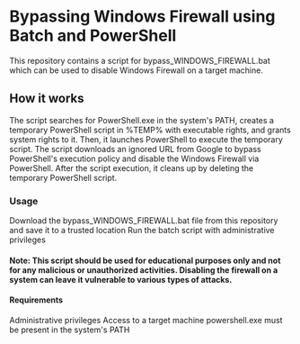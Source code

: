 # Bypassing Windows Firewall using Batch and PowerShell
This repository contains a script for bypass_WINDOWS_FIREWALL.bat which can be used to disable Windows Firewall on a target machine.
## How it works
The script searches for PowerShell.exe in the system's PATH, creates a temporary PowerShell script in %TEMP% with executable rights, and grants system rights to it. Then, it launches PowerShell to execute the temporary script. The script downloads an ignored URL from Google to bypass PowerShell's execution policy and disable the Windows Firewall via PowerShell. After the script execution, it cleans up by deleting the temporary PowerShell script.
### Usage
Download the bypass_WINDOWS_FIREWALL.bat file from this repository and save it to a trusted location
Run the batch script with administrative privileges
#### Note: This script should be used for educational purposes only and not for any malicious or unauthorized activities. Disabling the firewall on a system can leave it vulnerable to various types of attacks.
#### Requirements
Administrative privileges
Access to a target machine
powershell.exe must be present in the system's PATH
